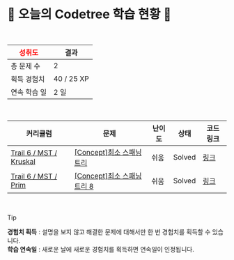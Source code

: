 # 🌲 오늘의 Codetree 학습 현황 🌲

<br />

| <span style="color:red;display:block;text-align:center;"> **성취도**</span> | 결과 |
|---|---|
| 총 문제 수 | 2 |
| 획득 경험치 | 40 / 25 XP |
| 연속 학습 일 | 2 일 |

<br />

|커리큘럼|문제|난이도|상태|코드 링크|
|---|---|---|---|---|
|[Trail 6 / MST / Kruskal](https://www.codetree.ai/trail-info/intermediate-high/)|[[Concept]최소 스패닝 트리](https://www.codetree.ai/trails/complete/curated-cards/intro-minimum-spanning-tree/)|쉬움|Solved|[링크](https://github.com/Juungmini0601/code-tree-java/blob/main/250412/%EC%B5%9C%EC%86%8C%20%EC%8A%A4%ED%8C%A8%EB%8B%9D%20%ED%8A%B8%EB%A6%AC/minimum-spanning-tree.java)|
|[Trail 6 / MST / Prim](https://www.codetree.ai/trail-info/intermediate-high/)|[[Concept]최소 스패닝 트리 8](https://www.codetree.ai/trails/complete/curated-cards/intro-minimum-spanning-tree-8/)|쉬움|Solved|[링크](https://github.com/Juungmini0601/code-tree-java/blob/main/250412/%EC%B5%9C%EC%86%8C%20%EC%8A%A4%ED%8C%A8%EB%8B%9D%20%ED%8A%B8%EB%A6%AC%208/minimum-spanning-tree-8.java)|


<br />

> [!TIP]
> **경험치 획득** : 설명을 보지 않고 해결한 문제에 대해서만 한 번 경험치를 획득할 수 있습니다.  
> **학습 연속일** : 새로운 날에 새로운 경험치를 획득하면 연속일이 인정됩니다.

